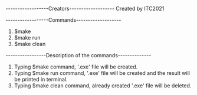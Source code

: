 ------------------Creators-------------------
Created by ITC2021

------------------Commands-------------------

1. $make
2. $make run
3. $make clean

-----------------Description of the commands--------------

1. Typing $make command, '.exe' file will be created.
2. Typing $make run command, '.exe' file will be created and the result will be printed in terminal.
3. Typing $make clean command, already created '.exe' file will be deleted.

